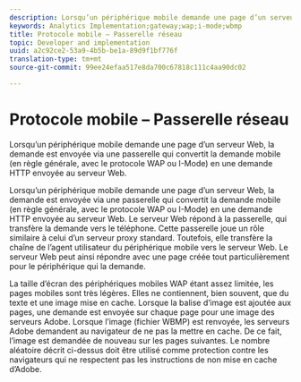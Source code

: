 ```yaml
---
description: Lorsqu’un périphérique mobile demande une page d’un serveur Web, la demande est envoyée via une passerelle qui convertit la demande mobile (en règle générale, avec le protocole WAP ou I-Mode) en une demande HTTP envoyée au serveur Web.
keywords: Analytics Implementation;gateway;wap;i-mode;wbmp
title: Protocole mobile – Passerelle réseau
topic: Developer and implementation
uuid: a2c92ce2-53a9-4b5b-be1a-89d9f1bf776f
translation-type: tm+mt
source-git-commit: 99ee24efaa517e8da700c67818c111c4aa90dc02

---
```



# Protocole mobile – Passerelle réseau

Lorsqu’un périphérique mobile demande une page d’un serveur Web, la demande est envoyée via une passerelle qui convertit la demande mobile (en règle générale, avec le protocole WAP ou I-Mode) en une demande HTTP envoyée au serveur Web.

Lorsqu’un périphérique mobile demande une page d’un serveur Web, la demande est envoyée via une passerelle qui convertit la demande mobile (en règle générale, avec le protocole WAP ou I-Mode) en une demande HTTP envoyée au serveur Web. Le serveur Web répond à la passerelle, qui transfère la demande vers le téléphone. Cette passerelle joue un rôle similaire à celui d’un serveur proxy standard. Toutefois, elle transfère la chaîne de l’agent utilisateur du périphérique mobile vers le serveur Web. Le serveur Web peut ainsi répondre avec une page créée tout particulièrement pour le périphérique qui la demande.

La taille d’écran des périphériques mobiles WAP étant assez limitée, les pages mobiles sont très légères. Elles ne contiennent, bien souvent, que du texte et une image mise en cache. Lorsque la balise d’image est ajoutée aux pages, une demande est envoyée sur chaque page pour une image des serveurs Adobe. Lorsque l’image (fichier WBMP) est renvoyée, les serveurs Adobe demandent au navigateur de ne pas la mettre en cache. De ce fait, l’image est demandée de nouveau sur les pages suivantes. Le nombre aléatoire décrit ci-dessus doit être utilisé comme protection contre les navigateurs qui ne respectent pas les instructions de non mise en cache d’Adobe.
